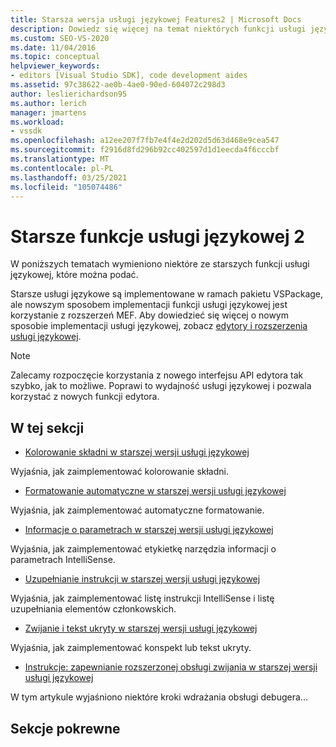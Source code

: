 ```yaml
---
title: Starsza wersja usługi językowej Features2 | Microsoft Docs
description: Dowiedz się więcej na temat niektórych funkcji usługi językowej, które można wprowadzić przy użyciu rozszerzeń Managed Extensibility Framework (MEF) w zestawie SDK programu Visual Studio.
ms.custom: SEO-VS-2020
ms.date: 11/04/2016
ms.topic: conceptual
helpviewer_keywords:
- editors [Visual Studio SDK], code development aides
ms.assetid: 97c38622-ae0b-4ae0-90ed-604072c298d3
author: leslierichardson95
ms.author: lerich
manager: jmartens
ms.workload:
- vssdk
ms.openlocfilehash: a12ee207f7fb7e4f4e2d202d5d63d468e9cea547
ms.sourcegitcommit: f2916d8fd296b92cc402597d1d1eecda4f6cccbf
ms.translationtype: MT
ms.contentlocale: pl-PL
ms.lasthandoff: 03/25/2021
ms.locfileid: "105074486"
---
```

# <a name="legacy-language-service-features-2"></a>Starsze funkcje usługi językowej 2
W poniższych tematach wymieniono niektóre ze starszych funkcji usługi językowej, które można podać.

 Starsze usługi językowe są implementowane w ramach pakietu VSPackage, ale nowszym sposobem implementacji funkcji usługi językowej jest korzystanie z rozszerzeń MEF. Aby dowiedzieć się więcej o nowym sposobie implementacji usługi językowej, zobacz [edytory i rozszerzenia usługi językowej](../../extensibility/editor-and-language-service-extensions.md).

> [!NOTE]
> Zalecamy rozpoczęcie korzystania z nowego interfejsu API edytora tak szybko, jak to możliwe. Poprawi to wydajność usługi językowej i pozwala korzystać z nowych funkcji edytora.

## <a name="in-this-section"></a>W tej sekcji
- [Kolorowanie składni w starszej wersji usługi językowej](../../extensibility/internals/syntax-coloring-in-a-legacy-language-service.md)

 Wyjaśnia, jak zaimplementować kolorowanie składni.

- [Formatowanie automatyczne w starszej wersji usługi językowej](../../extensibility/internals/automatic-formatting-in-a-legacy-language-service.md)

 Wyjaśnia, jak zaimplementować automatyczne formatowanie.

- [Informacje o parametrach w starszej wersji usługi językowej](../../extensibility/internals/parameter-info-in-a-legacy-language-service1.md)

 Wyjaśnia, jak zaimplementować etykietkę narzędzia informacji o parametrach IntelliSense.

- [Uzupełnianie instrukcji w starszej wersji usługi językowej](../../extensibility/internals/statement-completion-in-a-legacy-language-service.md)

 Wyjaśnia, jak zaimplementować listę instrukcji IntelliSense i listę uzupełniania elementów członkowskich.

- [Zwijanie i tekst ukryty w starszej wersji usługi językowej](../../extensibility/internals/outlining-and-hidden-text-in-a-legacy-language-service.md)

 Wyjaśnia, jak zaimplementować konspekt lub tekst ukryty.

- [Instrukcje: zapewnianie rozszerzonej obsługi zwijania w starszej wersji usługi językowej](../../extensibility/internals/how-to-provide-expanded-outlining-support-in-a-legacy-language-service.md)

 W tym artykule wyjaśniono niektóre kroki wdrażania obsługi debugera...

## <a name="related-sections"></a>Sekcje pokrewne
